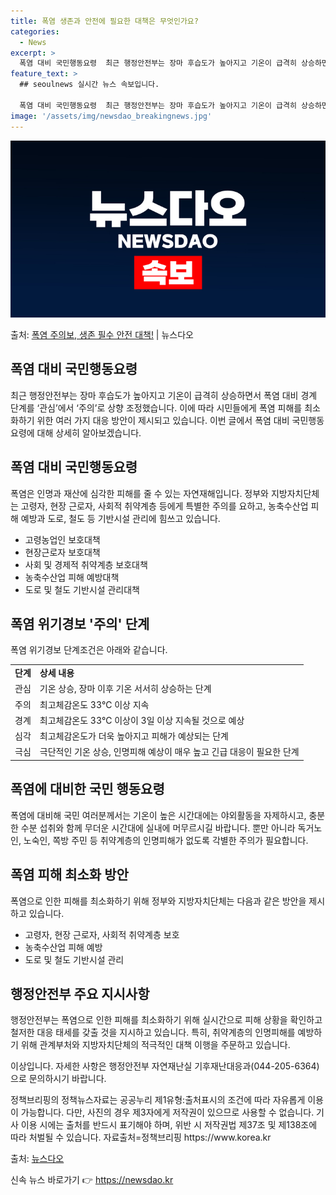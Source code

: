 ```yaml
---
title: 폭염 생존과 안전에 필요한 대책은 무엇인가요?
categories:
  - News
excerpt: >
  폭염 대비 국민행동요령  최근 행정안전부는 장마 후습도가 높아지고 기온이 급격히 상승하면서 폭염 대비 경계 …
feature_text: >
  ## seoulnews 실시간 뉴스 속보입니다.

  폭염 대비 국민행동요령  최근 행정안전부는 장마 후습도가 높아지고 기온이 급격히 상승하면서 폭염 대비 경계 …
image: '/assets/img/newsdao_breakingnews.jpg'
---
```


![뉴스다오 속보](/assets/img/newsdao_breakingnews.jpg)

<p>출처: <a href="https://newsdao.kr/4642" rel="dofollow">폭염 주의보, 생존 필수 안전 대책!</a> | 뉴스다오</p>

<h2 data-ke-size="size26">폭염 대비 국민행동요령</h2>
<p data-ke-size="size16">최근 행정안전부는 장마 후습도가 높아지고 기온이 급격히 상승하면서 폭염 대비 경계 단계를 ‘관심’에서 ‘주의’로 상향 조정했습니다. 이에 따라 시민들에게 폭염 피해를 최소화하기 위한 여러 가지 대응 방안이 제시되고 있습니다. 이번 글에서 폭염 대비 국민행동요령에 대해 상세히 알아보겠습니다.</p>

<h2 data-ke-size="size24">폭염 대비 국민행동요령</h2>
<p data-ke-size="size16">폭염은 인명과 재산에 심각한 피해를 줄 수 있는 자연재해입니다. 정부와 지방자치단체는 고령자, 현장 근로자, 사회적 취약계층 등에게 특별한 주의를 요하고, 농축수산업 피해 예방과 도로, 철도 등 기반시설 관리에 힘쓰고 있습니다.</p>
<ul>
<li>고령농업인 보호대책</li>
<li>현장근로자 보호대책</li>
<li>사회 및 경제적 취약계층 보호대책</li>
<li>농축수산업 피해 예방대책</li>
<li>도로 및 철도 기반시설 관리대책</li>
</ul>

<h2 data-ke-size="size24">폭염 위기경보 '주의' 단계</h2>
<p data-ke-size="size16">폭염 위기경보 단계조건은 아래와 같습니다.</p>

<table>
  <tr>
    <td><b>단계</b></td>
    <td><b>상세 내용</b></td>
  </tr>
  <tr>
    <td>관심</td>
    <td>기온 상승, 장마 이후 기온 서서히 상승하는 단계</td>
  </tr>
  <tr>
    <td>주의</td>
    <td>최고체감온도 33℃ 이상 지속</td>
  </tr>
  <tr>
    <td>경계</td>
    <td>최고체감온도 33℃ 이상이 3일 이상 지속될 것으로 예상</td>
  </tr>
  <tr>
    <td>심각</td>
    <td>최고체감온도가 더욱 높아지고 피해가 예상되는 단계</td>
  </tr>
  <tr>
    <td>극심</td>
    <td>극단적인 기온 상승, 인명피해 예상이 매우 높고 긴급 대응이 필요한 단계</td>
  </tr>
</table>

<h2 data-ke-size="size24">폭염에 대비한 국민 행동요령</h2>
<p data-ke-size="size16">폭염에 대비해 국민 여러분께서는 기온이 높은 시간대에는 야외활동을 자제하시고, 충분한 수분 섭취와 함께 무더운 시간대에 실내에 머무르시길 바랍니다. 뿐만 아니라 독거노인, 노숙인, 쪽방 주민 등 취약계층의 인명피해가 없도록 각별한 주의가 필요합니다.</p>

<h2 data-ke-size="size24">폭염 피해 최소화 방안</h2>
<p data-ke-size="size16">폭염으로 인한 피해를 최소화하기 위해 정부와 지방자치단체는 다음과 같은 방안을 제시하고 있습니다.</p>
<ul>
<li>고령자, 현장 근로자, 사회적 취약계층 보호</li>
<li>농축수산업 피해 예방</li>
<li>도로 및 철도 기반시설 관리</li>
</ul>

<h2 data-ke-size="size24">행정안전부 주요 지시사항</h2>
<p data-ke-size="size16">행정안전부는 폭염으로 인한 피해를 최소화하기 위해 실시간으로 피해 상황을 확인하고 철저한 대응 태세를 갖출 것을 지시하고 있습니다. 특히, 취약계층의 인명피해를 예방하기 위해 관계부처와 지방자치단체의 적극적인 대책 이행을 주문하고 있습니다.</p>

<p data-ke-size="size16">이상입니다. 자세한 사항은 행정안전부 자연재난실 기후재난대응과(044-205-6364)으로 문의하시기 바랍니다.</p>

<p data-ke-size="size16">정책브리핑의 정책뉴스자료는 공공누리 제1유형:출처표시의 조건에 따라 자유롭게 이용이 가능합니다. 다만, 사진의 경우 제3자에게 저작권이 있으므로 사용할 수 없습니다. 기사 이용 시에는 출처를 반드시 표기해야 하며, 위반 시 저작권법 제37조 및 제138조에 따라 처벌될 수 있습니다. 자료출처=정책브리핑 https://www.korea.kr</p>

<p data-ke-size="size16">출처: <a href="https://newsdao.kr/4642">뉴스다오</a></p>

<p data-ke-size="size16"></p> 

신속 뉴스 바로가기 👉 <a href="https://newsdao.kr" rel="dofollow">https://newsdao.kr</a>


